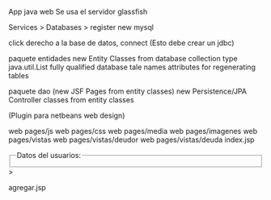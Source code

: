 App java web
Se usa el servidor glassfish

Services > Databases > register new mysql

click derecho a la base de datos, connect (Esto debe crear un jdbc)

paquete entidades
	new Entity Classes from database
	collection type java.util.List
	fully qualified database tale names
	attributes for regenerating tables

paquete dao
	(new JSF Pages from entity classes)
	new Persistence/JPA Controller classes from entity classes

(Plugin para netbeans web design)

web pages/js
web pages/css
web pages/media
web pages/imagenes
web pages/vistas
web pages/vistas/deudor
web pages/vistas/deuda
	index.jsp
		<form>
			<fieldset>
				<legend>Datos del usuarios:</legend>
			</fieldset>>
		</form>
	agregar.jsp